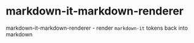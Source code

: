 # markdown-it-markdown-renderer

markdown-it-markdown-renderer - render `markdown-it` tokens back into markdown
